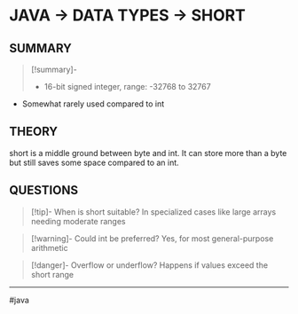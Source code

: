 # JAVA -> DATA TYPES -> SHORT
## SUMMARY
> [!summary]-
> - 16-bit signed integer, range: -32768 to 32767
- Somewhat rarely used compared to int

## THEORY
short is a middle ground between byte and int. It can store more than a byte but still saves some space compared to an int.

## QUESTIONS
> [!tip]- When is short suitable?
> In specialized cases like large arrays needing moderate ranges

> [!warning]- Could int be preferred?
> Yes, for most general-purpose arithmetic

> [!danger]- Overflow or underflow?
> Happens if values exceed the short range
- - - 
#java 